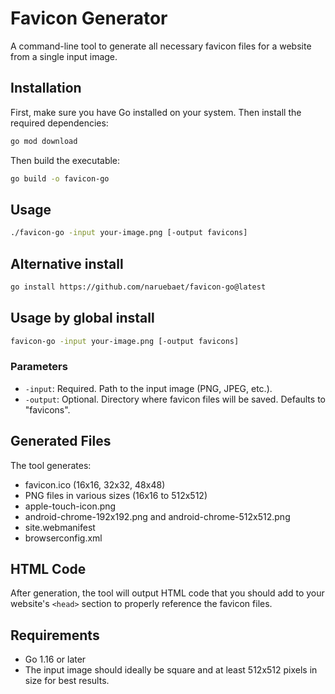 # Favicon Generator

A command-line tool to generate all necessary favicon files for a website from a single input image.

## Installation

First, make sure you have Go installed on your system. Then install the required dependencies:

```bash
go mod download
```

Then build the executable:

```bash
go build -o favicon-go
```

## Usage

```bash
./favicon-go -input your-image.png [-output favicons]
```

## Alternative install
```bash
go install https://github.com/naruebaet/favicon-go@latest
```

## Usage by global install
```bash
favicon-go -input your-image.png [-output favicons]
```

### Parameters

- `-input`: Required. Path to the input image (PNG, JPEG, etc.).
- `-output`: Optional. Directory where favicon files will be saved. Defaults to "favicons".

## Generated Files

The tool generates:

- favicon.ico (16x16, 32x32, 48x48)
- PNG files in various sizes (16x16 to 512x512)
- apple-touch-icon.png
- android-chrome-192x192.png and android-chrome-512x512.png
- site.webmanifest
- browserconfig.xml

## HTML Code

After generation, the tool will output HTML code that you should add to your website's `<head>` section to properly reference the favicon files.

## Requirements

- Go 1.16 or later
- The input image should ideally be square and at least 512x512 pixels in size for best results.
